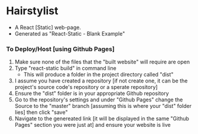 # Hairstylist 
* A React [Static] web-page. 
* Generated as "React-Static - Blank Example" 

### To Deploy/Host [using Github Pages] 
1. Make sure none of the files that the "built website" will require are open 
2. Type "react-static build" in command line 
    - This will produce a folder in the project directory called "dist" 
3. I assume you have created a repository [if not create one, it can be the project's source code's repository or a sperate repository] 
4. Ensure the "dist" folder is in your appropriate Github repository 
5. Go to the repository's settings and under "Github Pages" change the Source to the "master" branch [assuming this is where your "dist" folder lies] then click "save" 
6. Navigate to the genereated link [it will be displayed in the same "Github Pages" section you were just at] and ensure your website is live 
